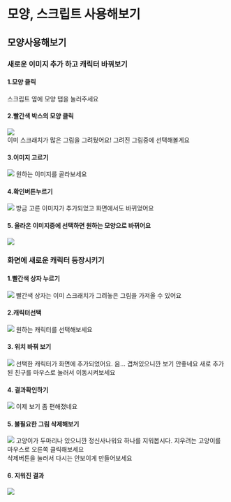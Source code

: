 # 모양, 스크립트 사용해보기

## 모양사용해보기


### 새로운 이미지 추가 하고 캐릭터 바꿔보기
  
#### 1.모양 클릭
스크립트 옆에 모양 탭을 눌러주세요
#### 2.빨간색 박스의 모양 클릭
<image src = https://github.com/kuj0210/coding-for-Elementary-student/blob/master/Chapter2/IMGAE/1.1%EA%B8%B0%EB%B3%B8%EB%AA%A8%EC%96%91.PNG><br/>
이미 스크래치가 많은 그림을 그려뒀어요! 그려진 그림중에 선택해볼게요
  
#### 3.이미지 고르기
<image src = https://github.com/kuj0210/coding-for-Elementary-student/blob/master/Chapter2/IMGAE/1.2%EB%8B%A4%EC%96%91%ED%95%9C%EB%AA%A8%EC%96%91%EB%93%A4.PNG>
원하는 이미지를 골라보세요
  
#### 4.확인버튼누르기
<image src = https://github.com/kuj0210/coding-for-Elementary-student/blob/master/Chapter2/IMGAE/1.2%EB%8B%A4%EC%96%91%ED%95%9C%EB%AA%A8%EC%96%91%EB%93%A4%EA%B2%B0%EA%B3%BC.PNG>
방금 고른 이미지가 추가되었고 화면에서도 바뀌었어요
  
####  5. 올라온 이미지중에 선택하면 원하는 모양으로 바뀌어요
<image src = https://github.com/kuj0210/coding-for-Elementary-student/blob/master/Chapter2/IMGAE/1.2%EB%8B%A4%EB%A5%B8%EB%AA%A8%EC%96%91%EC%84%A0%ED%83%9D.PNG>

### 화면에 새로운 캐릭터 등장시키기

#### 1.빨간색 상자 누르기
<image src = https://github.com/kuj0210/coding-for-Elementary-student/blob/master/Chapter2/IMGAE/1.4%EC%BA%90%EB%A6%AD%ED%84%B0%EC%B6%94%EA%B0%80.png>
빨간색 상자는 이미 스크래치가 그려놓은 그림을 가져올 수 있어요

#### 2.캐릭터선택
<image src =https://github.com/kuj0210/coding-for-Elementary-student/blob/master/Chapter2/IMGAE/1.3%EC%BA%90%EB%A6%AD%ED%84%B0%EC%84%A0%ED%83%9D.png>
원하는 캐릭터를 선택해보세요  
  
#### 3. 위치 바꿔 보기
<image src= https://github.com/kuj0210/coding-for-Elementary-student/blob/master/Chapter2/IMGAE/1.5%EC%BA%90%EB%A6%AD%ED%84%B0%EC%B6%94%EA%B0%80%EC%99%84%EB%A3%8C.png>
선택한 캐릭터가 화면에 추가되었어요. 음... 겹쳐있으니깐 보기 안좋네요 새로 추가된 친구를 마우스로 눌러서 이동시켜보세요
  
#### 4. 결과확인하기
<image src =https://github.com/kuj0210/coding-for-Elementary-student/blob/master/Chapter2/IMGAE/1.6%EA%B7%B8%EB%A6%BC%ED%81%B4%EB%A6%AD%EC%9D%B4%EB%8F%99.png>
이제 보기 좀 편해졌네요

#### 5. 불필요한 그림 삭제해보기
<image src = https://github.com/kuj0210/coding-for-Elementary-student/blob/master/Chapter2/IMGAE/1.7%EC%82%AD%EC%A0%9C%ED%95%98%EA%B8%B0.PNG>
고양이가 두마리나 있으니깐 정신사나워요 하나를 지워봅시다. 지우려는 고양이를 마우스로 오른쪽 클릭해보세요<br/>
삭제버튼을 눌러서 다시는 안보이게 만들어보세요
  
#### 6. 지워진 결과
<image src =https://github.com/kuj0210/coding-for-Elementary-student/blob/master/Chapter2/IMGAE/1.8%EC%82%AD%EC%A0%9C%EC%99%84%EB%A3%8C.PNG>
